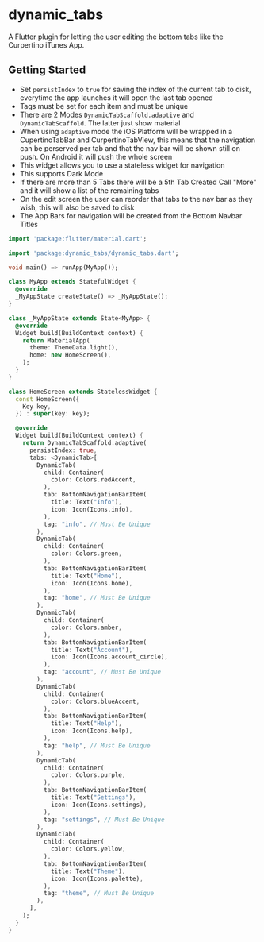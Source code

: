 # dynamic_tabs

A Flutter plugin for letting the user editing the bottom tabs like the Curpertino iTunes App.

## Getting Started

* Set `persistIndex` to `true` for saving the index of the current tab to disk, everytime the app launches it will open the last tab opened
* Tags must be set for each item and must be unique
* There are 2 Modes `DynamicTabScaffold.adaptive` and `DynamicTabScaffold`. The latter just show material
* When using `adaptive` mode the iOS Platform will be wrapped in a CupertinoTabBar and CurpertinoTabView, this means that the navigation can be perserved per tab and that the nav bar will be shown still on push. On Android it will push the whole screen
* This widget allows you to use a stateless widget for navigation
* This supports Dark Mode
* If there are more than 5 Tabs there will be a 5th Tab Created Call "More" and it will show a list of the remaining tabs
* On the edit screen the user can reorder that tabs to the nav bar as they wish, this will also be saved to disk
* The App Bars for navigation will be created from the Bottom Navbar Titles

``` dart
import 'package:flutter/material.dart';

import 'package:dynamic_tabs/dynamic_tabs.dart';

void main() => runApp(MyApp());

class MyApp extends StatefulWidget {
  @override
  _MyAppState createState() => _MyAppState();
}

class _MyAppState extends State<MyApp> {
  @override
  Widget build(BuildContext context) {
    return MaterialApp(
      theme: ThemeData.light(),
      home: new HomeScreen(),
    );
  }
}

class HomeScreen extends StatelessWidget {
  const HomeScreen({
    Key key,
  }) : super(key: key);

  @override
  Widget build(BuildContext context) {
    return DynamicTabScaffold.adaptive(
      persistIndex: true,
      tabs: <DynamicTab>[
        DynamicTab(
          child: Container(
            color: Colors.redAccent,
          ),
          tab: BottomNavigationBarItem(
            title: Text("Info"),
            icon: Icon(Icons.info),
          ),
          tag: "info", // Must Be Unique
        ),
        DynamicTab(
          child: Container(
            color: Colors.green,
          ),
          tab: BottomNavigationBarItem(
            title: Text("Home"),
            icon: Icon(Icons.home),
          ),
          tag: "home", // Must Be Unique
        ),
        DynamicTab(
          child: Container(
            color: Colors.amber,
          ),
          tab: BottomNavigationBarItem(
            title: Text("Account"),
            icon: Icon(Icons.account_circle),
          ),
          tag: "account", // Must Be Unique
        ),
        DynamicTab(
          child: Container(
            color: Colors.blueAccent,
          ),
          tab: BottomNavigationBarItem(
            title: Text("Help"),
            icon: Icon(Icons.help),
          ),
          tag: "help", // Must Be Unique
        ),
        DynamicTab(
          child: Container(
            color: Colors.purple,
          ),
          tab: BottomNavigationBarItem(
            title: Text("Settings"),
            icon: Icon(Icons.settings),
          ),
          tag: "settings", // Must Be Unique
        ),
        DynamicTab(
          child: Container(
            color: Colors.yellow,
          ),
          tab: BottomNavigationBarItem(
            title: Text("Theme"),
            icon: Icon(Icons.palette),
          ),
          tag: "theme", // Must Be Unique
        ),
      ],
    );
  }
}

```